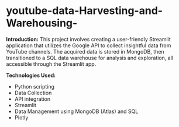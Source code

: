 # youtube-data-Harvesting-and-Warehousing-

**Introduction:**
    This project involves creating a user-friendly Streamlit application that utilizes the Google API to collect insightful data from YouTube channels. The acquired data is stored in MongoDB, then transitioned to a SQL data warehouse for analysis and exploration, all accessible through the Streamlit app.

**Technologies Used:**

* Python scripting
* Data Collection
* API integration
* Streamlit
* Data Management using MongoDB (Atlas) and SQL
* Plotly

 
